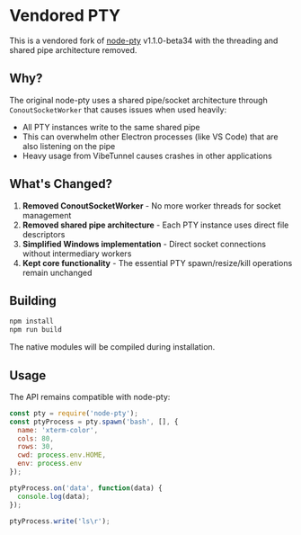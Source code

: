 # Vendored PTY

This is a vendored fork of [node-pty](https://github.com/microsoft/node-pty) v1.1.0-beta34 with the threading and shared pipe architecture removed.

## Why?

The original node-pty uses a shared pipe/socket architecture through `ConoutSocketWorker` that causes issues when used heavily:
- All PTY instances write to the same shared pipe
- This can overwhelm other Electron processes (like VS Code) that are also listening on the pipe
- Heavy usage from VibeTunnel causes crashes in other applications

## What's Changed?

1. **Removed ConoutSocketWorker** - No more worker threads for socket management
2. **Removed shared pipe architecture** - Each PTY instance uses direct file descriptors
3. **Simplified Windows implementation** - Direct socket connections without intermediary workers
4. **Kept core functionality** - The essential PTY spawn/resize/kill operations remain unchanged

## Building

```bash
npm install
npm run build
```

The native modules will be compiled during installation.

## Usage

The API remains compatible with node-pty:

```javascript
const pty = require('node-pty');
const ptyProcess = pty.spawn('bash', [], {
  name: 'xterm-color',
  cols: 80,
  rows: 30,
  cwd: process.env.HOME,
  env: process.env
});

ptyProcess.on('data', function(data) {
  console.log(data);
});

ptyProcess.write('ls\r');
```